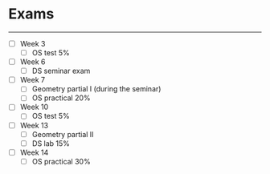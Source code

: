 # Exams
___
- [ ] Week 3 
	- [ ] OS test 5%
- [ ] Week 6 
	- [ ] DS seminar exam
 - [ ] Week 7 
	- [ ] Geometry partial I (during the seminar)
	- [ ] OS practical 20%
- [ ] Week 10 
	- [ ] OS test 5%
- [ ] Week 13 
	- [ ] Geometry partial II
	- [ ] DS lab 15%
- [ ] Week 14 
	- [ ] OS practical  30%